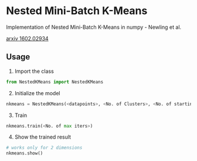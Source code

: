 #  Nested Mini-Batch K-Means

Implementation of Nested Mini-Batch K-Means in numpy - Newling et al.

[arxiv 1602.02934](https://arxiv.org/abs/1602.02934)

## Usage
1) Import the class
```python
from NestedKMeans import NestedKMeans
```
2) Initialize the model
```python
nkmeans = NestedKMeans(<datapoints>, <No. of Clusters>, <No. of starting Points>>, rho=<>, earlyStop=<To stop early assign True>)
```

3) Train
```python
nkmeans.train(<No. of max iters>)
```

4) Show the trained result
```python
# works only for 2 dimensions
nkmeans.show()
```

